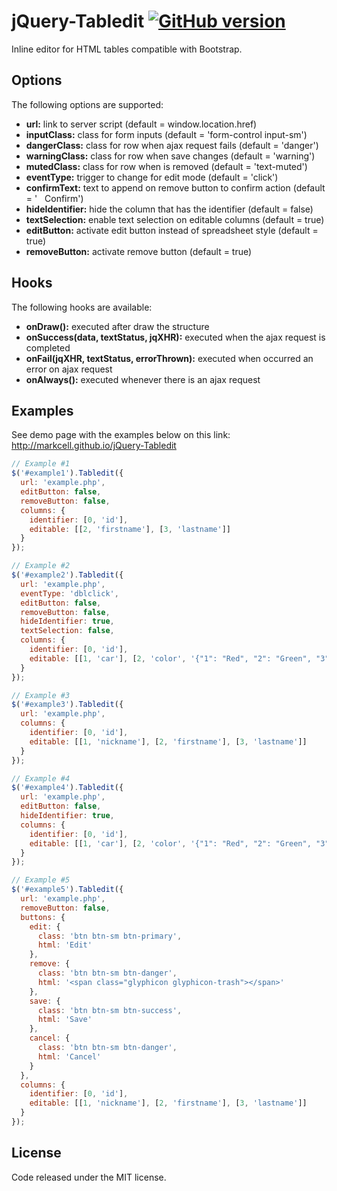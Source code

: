 # jQuery-Tabledit [![GitHub version](https://badge.fury.io/gh/markcell%2FjQuery-Tabledit.svg)](http://badge.fury.io/gh/markcell%2FjQuery-Tabledit)
Inline editor for HTML tables compatible with Bootstrap.

## Options
The following options are supported:
* __url:__ link to server script (default = window.location.href)
* __inputClass:__ class for form inputs (default = 'form-control input-sm')
* __dangerClass:__ class for row when ajax request fails (default = 'danger')
* __warningClass:__ class for row when save changes (default = 'warning')
* __mutedClass:__ class for row when is removed (default = 'text-muted')
* __eventType:__ trigger to change for edit mode (default = 'click')
* __confirmText:__ text to append on remove button to confirm action (default = ' &nbsp; Confirm')
* __hideIdentifier:__ hide the column that has the identifier (default = false)
* __textSelection:__ enable text selection on editable columns (default = true)
* __editButton:__ activate edit button instead of spreadsheet style (default = true)
* __removeButton:__ activate remove button (default = true)

## Hooks
The following hooks are available:
* __onDraw():__ executed after draw the structure
* __onSuccess(data, textStatus, jqXHR):__ executed when the ajax request is completed
* __onFail(jqXHR, textStatus, errorThrown):__ executed when occurred an error on ajax request
* __onAlways():__ executed whenever there is an ajax request

## Examples
See demo page with the examples below on this link:
http://markcell.github.io/jQuery-Tabledit

```js
// Example #1
$('#example1').Tabledit({
  url: 'example.php',
  editButton: false,
  removeButton: false,
  columns: {
    identifier: [0, 'id'],
    editable: [[2, 'firstname'], [3, 'lastname']]
  }
});
```

```js
// Example #2
$('#example2').Tabledit({
  url: 'example.php',
  eventType: 'dblclick',
  editButton: false,
  removeButton: false,
  hideIdentifier: true,
  textSelection: false,
  columns: {
    identifier: [0, 'id'],
    editable: [[1, 'car'], [2, 'color', '{"1": "Red", "2": "Green", "3": "Blue"}']]
  }
});
```

```js
// Example #3
$('#example3').Tabledit({
  url: 'example.php',
  columns: {
    identifier: [0, 'id'],
    editable: [[1, 'nickname'], [2, 'firstname'], [3, 'lastname']]
  }
});
```

```js
// Example #4
$('#example4').Tabledit({
  url: 'example.php',
  editButton: false,
  hideIdentifier: true,
  columns: {
    identifier: [0, 'id'],
    editable: [[1, 'car'], [2, 'color', '{"1": "Red", "2": "Green", "3": "Blue"}']]
  }
});
```

```js
// Example #5
$('#example5').Tabledit({
  url: 'example.php',
  removeButton: false,
  buttons: {
    edit: {
      class: 'btn btn-sm btn-primary',
      html: 'Edit'
    },
    remove: {
      class: 'btn btn-sm btn-danger',
      html: '<span class="glyphicon glyphicon-trash"></span>'
    },
    save: {
      class: 'btn btn-sm btn-success',
      html: 'Save'
    },
    cancel: {
      class: 'btn btn-sm btn-danger',
      html: 'Cancel'
    }
  },
  columns: {
    identifier: [0, 'id'],
    editable: [[1, 'nickname'], [2, 'firstname'], [3, 'lastname']]
  }
});
```

## License
Code released under the MIT license.